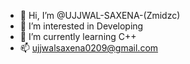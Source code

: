 - 👋 Hi, I’m @UJJWAL-SAXENA-(Zmidzc)
- 👀 I’m interested in Developing 
- 🌱 I’m currently learning C++
- 📫 ujjwalsaxena0209@gmail.com

<!---
UJJWAL-SAXENA-09/UJJWAL-SAXENA-09 is a ✨ special ✨ repository because its `README.md` (this file) appears on your GitHub profile.
You can click the Preview link to take a look at your changes.
--->
